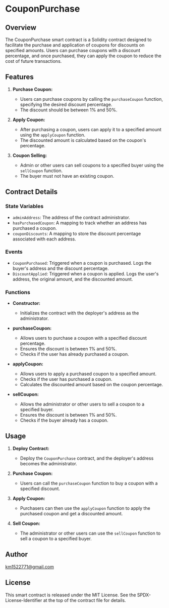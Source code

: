 # CouponPurchase

## Overview

The CouponPurchase smart contract is a Solidity contract designed to facilitate the purchase and application of coupons for discounts on specified amounts. Users can purchase coupons with a discount percentage, and once purchased, they can apply the coupon to reduce the cost of future transactions.

## Features

1. **Purchase Coupon:**
   - Users can purchase coupons by calling the `purchaseCoupon` function, specifying the desired discount percentage.
   - The discount should be between 1% and 50%.

2. **Apply Coupon:**
   - After purchasing a coupon, users can apply it to a specified amount using the `applyCoupon` function.
   - The discounted amount is calculated based on the coupon's percentage.

3. **Coupon Selling:**
   - Admin or other users can sell coupons to a specified buyer using the `sellCoupon` function.
   - The buyer must not have an existing coupon.

## Contract Details

### State Variables

- `adminAddress`: The address of the contract administrator.
- `hasPurchasedCoupon`: A mapping to track whether an address has purchased a coupon.
- `couponDiscounts`: A mapping to store the discount percentage associated with each address.

### Events

- `CouponPurchased`: Triggered when a coupon is purchased. Logs the buyer's address and the discount percentage.
- `DiscountApplied`: Triggered when a coupon is applied. Logs the user's address, the original amount, and the discounted amount.

### Functions

- **Constructor:**
  - Initializes the contract with the deployer's address as the administrator.

- **purchaseCoupon:**
  - Allows users to purchase a coupon with a specified discount percentage.
  - Ensures the discount is between 1% and 50%.
  - Checks if the user has already purchased a coupon.

- **applyCoupon:**
  - Allows users to apply a purchased coupon to a specified amount.
  - Checks if the user has purchased a coupon.
  - Calculates the discounted amount based on the coupon percentage.

- **sellCoupon:**
  - Allows the administrator or other users to sell a coupon to a specified buyer.
  - Ensures the discount is between 1% and 50%.
  - Checks if the buyer already has a coupon.

## Usage

1. **Deploy Contract:**
   - Deploy the `CouponPurchase` contract, and the deployer's address becomes the administrator.

2. **Purchase Coupon:**
   - Users can call the `purchaseCoupon` function to buy a coupon with a specified discount.

3. **Apply Coupon:**
   - Purchasers can then use the `applyCoupon` function to apply the purchased coupon and get a discounted amount.

4. **Sell Coupon:**
   - The administrator or other users can use the `sellCoupon` function to sell a coupon to a specified buyer.

## Author

km1522771@gmail.com

## License

This smart contract is released under the MIT License. See the SPDX-License-Identifier at the top of the contract file for details.
